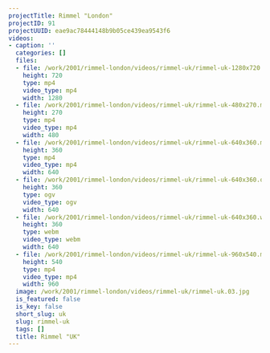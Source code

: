 ```yaml
---
projectTitle: Rimmel "London"
projectID: 91
projectUUID: eae9ac78444148b9b05ce439ea9543f6
videos:
- caption: ''
  categories: []
  files:
  - file: /work/2001/rimmel-london/videos/rimmel-uk/rimmel-uk-1280x720.mp4
    height: 720
    type: mp4
    video_type: mp4
    width: 1280
  - file: /work/2001/rimmel-london/videos/rimmel-uk/rimmel-uk-480x270.mp4
    height: 270
    type: mp4
    video_type: mp4
    width: 480
  - file: /work/2001/rimmel-london/videos/rimmel-uk/rimmel-uk-640x360.mp4
    height: 360
    type: mp4
    video_type: mp4
    width: 640
  - file: /work/2001/rimmel-london/videos/rimmel-uk/rimmel-uk-640x360.ogv
    height: 360
    type: ogv
    video_type: ogv
    width: 640
  - file: /work/2001/rimmel-london/videos/rimmel-uk/rimmel-uk-640x360.webm
    height: 360
    type: webm
    video_type: webm
    width: 640
  - file: /work/2001/rimmel-london/videos/rimmel-uk/rimmel-uk-960x540.mp4
    height: 540
    type: mp4
    video_type: mp4
    width: 960
  image: /work/2001/rimmel-london/videos/rimmel-uk/rimmel-uk.03.jpg
  is_featured: false
  is_key: false
  short_slug: uk
  slug: rimmel-uk
  tags: []
  title: Rimmel "UK"
---
```

